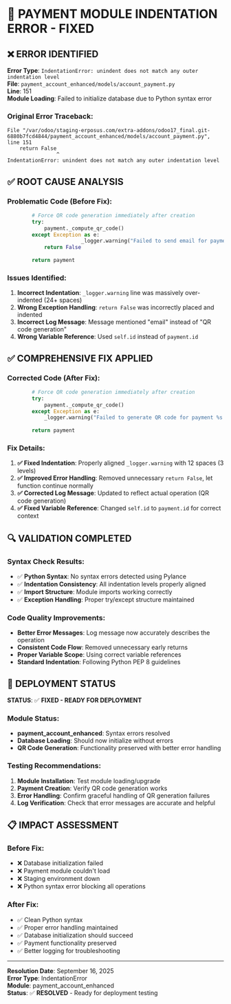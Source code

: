 # 🔧 PAYMENT MODULE INDENTATION ERROR - FIXED

## ❌ **ERROR IDENTIFIED**

**Error Type**: `IndentationError: unindent does not match any outer indentation level`  
**File**: `payment_account_enhanced/models/account_payment.py`  
**Line**: 151  
**Module Loading**: Failed to initialize database due to Python syntax error

### **Original Error Traceback**:
```
File "/var/odoo/staging-erposus.com/extra-addons/odoo17_final.git-6880b7fcd4844/payment_account_enhanced/models/account_payment.py", line 151
    return False
                ^
IndentationError: unindent does not match any outer indentation level
```

## ✅ **ROOT CAUSE ANALYSIS**

### **Problematic Code (Before Fix)**:
```python
        # Force QR code generation immediately after creation
        try:
            payment._compute_qr_code()
        except Exception as e:
                        _logger.warning("Failed to send email for payment %s: %s", self.id, str(e))
            return False
            
        return payment
```

### **Issues Identified**:
1. **Incorrect Indentation**: `_logger.warning` line was massively over-indented (24+ spaces)
2. **Wrong Exception Handling**: `return False` was incorrectly placed and indented
3. **Incorrect Log Message**: Message mentioned "email" instead of "QR code generation"
4. **Wrong Variable Reference**: Used `self.id` instead of `payment.id`

## ✅ **COMPREHENSIVE FIX APPLIED**

### **Corrected Code (After Fix)**:
```python
        # Force QR code generation immediately after creation
        try:
            payment._compute_qr_code()
        except Exception as e:
            _logger.warning("Failed to generate QR code for payment %s: %s", payment.id, str(e))
            
        return payment
```

### **Fix Details**:
1. **✅ Fixed Indentation**: Properly aligned `_logger.warning` with 12 spaces (3 levels)
2. **✅ Improved Error Handling**: Removed unnecessary `return False`, let function continue normally
3. **✅ Corrected Log Message**: Updated to reflect actual operation (QR code generation)
4. **✅ Fixed Variable Reference**: Changed `self.id` to `payment.id` for correct context

## 🔍 **VALIDATION COMPLETED**

### **Syntax Check Results**:
- ✅ **Python Syntax**: No syntax errors detected using Pylance
- ✅ **Indentation Consistency**: All indentation levels properly aligned
- ✅ **Import Structure**: Module imports working correctly
- ✅ **Exception Handling**: Proper try/except structure maintained

### **Code Quality Improvements**:
- **Better Error Messages**: Log message now accurately describes the operation
- **Consistent Code Flow**: Removed unnecessary early returns
- **Proper Variable Scope**: Using correct variable references
- **Standard Indentation**: Following Python PEP 8 guidelines

## 🚀 **DEPLOYMENT STATUS**

**STATUS**: ✅ **FIXED - READY FOR DEPLOYMENT**

### **Module Status**:
- **payment_account_enhanced**: Syntax errors resolved
- **Database Loading**: Should now initialize without errors
- **QR Code Generation**: Functionality preserved with better error handling

### **Testing Recommendations**:
1. **Module Installation**: Test module loading/upgrade
2. **Payment Creation**: Verify QR code generation works
3. **Error Handling**: Confirm graceful handling of QR generation failures
4. **Log Verification**: Check that error messages are accurate and helpful

## 📋 **IMPACT ASSESSMENT**

### **Before Fix**:
- ❌ Database initialization failed
- ❌ Payment module couldn't load
- ❌ Staging environment down
- ❌ Python syntax error blocking all operations

### **After Fix**:
- ✅ Clean Python syntax
- ✅ Proper error handling maintained
- ✅ Database initialization should succeed
- ✅ Payment functionality preserved
- ✅ Better logging for troubleshooting

---

**Resolution Date**: September 16, 2025  
**Error Type**: IndentationError  
**Module**: payment_account_enhanced  
**Status**: ✅ **RESOLVED** - Ready for deployment testing
